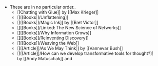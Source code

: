 - These are in no particular order..
	- [[Chatting with Glue]] by [[Max Krieger]]
	- [[[[Books]]/Unflattening]]
	- [[[[Books]]/Magic Ink]] by [[Bret Victor]]
	- [[[[Books]]/Linked: The New Science of Networks]]
	- [[[[Books]]/Why Information Grows]]
	- [[[[Books]]/Reinventing Discovery]]
	- [[[[Books]]/Weaving the Web]]
	- [[[[Article]]/As We May Think]] by [[Vannevar Bush]]
	- [[[[Article]]/How can we develop transformative tools for thought?]] by [[Andy Matuschak]] and